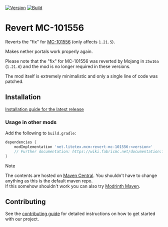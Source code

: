 <!-- modrinth_exclude.start -->

[![Version](https://img.shields.io/modrinth/v/mcm-revert-mc-101556)](https://modrinth.com/mod/mcm-revert-mc-101556)
[![Build](https://img.shields.io/github/actions/workflow/status/litetex-oss/mcm-revert-mc-101556/check-build.yml?branch=dev)](https://github.com/litetex-oss/mcm-revert-mc-101556/actions/workflows/check-build.yml?query=branch%3Adev)

# Revert MC-101556

<!-- modrinth_exclude.end -->

Reverts the "fix" for [MC-101556](https://bugs.mojang.com/browse/MC/issues/MC-101556) (only affects ``1.21.5``).

Makes nether portals work properly again.

Please note that the "fix" for MC-101556 was reverted by Mojang in ``25w16a`` (``1.21.6``) and the mod is no longer required in these versions.

The mod itself is extremely minimalistic and only a single line of code was patched.

<!-- modrinth_exclude.start -->

## Installation
[Installation guide for the latest release](https://github.com/litetex-oss/mcm-revert-mc-101556/releases/latest#Installation)

### Usage in other mods

Add the following to ``build.gradle``:
```groovy
dependencies {
    modImplementation 'net.litetex.mcm:revert-mc-101556:<version>'
    // Further documentation: https://wiki.fabricmc.net/documentation:fabric_loom
}
```

> [!NOTE]
> The contents are hosted on [Maven Central](https://repo.maven.apache.org/maven2/net/litetex/mcm/). You shouldn't have to change anything as this is the default maven repo.<br/>
> If this somehow shouldn't work you can also try [Modrinth Maven](https://support.modrinth.com/en/articles/8801191-modrinth-maven).

## Contributing
See the [contributing guide](./CONTRIBUTING.md) for detailed instructions on how to get started with our project.

<!-- modrinth_exclude.end -->
